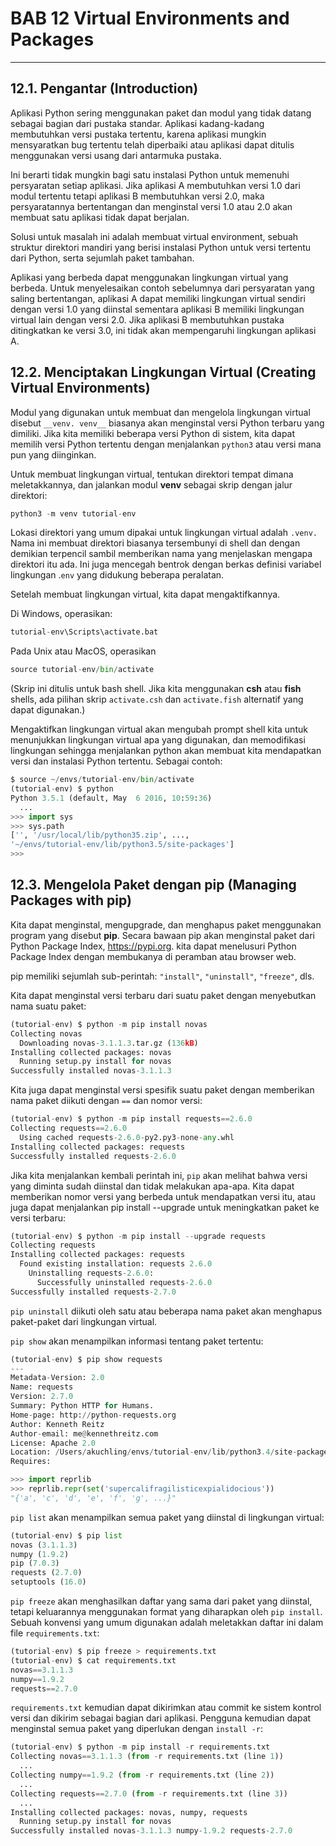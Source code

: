 # BAB 12 Virtual Environments and Packages
---
## 12.1. Pengantar (Introduction)

Aplikasi Python sering menggunakan paket dan modul yang tidak datang sebagai bagian dari pustaka standar. Aplikasi kadang-kadang membutuhkan versi pustaka tertentu, karena aplikasi mungkin mensyaratkan bug tertentu telah diperbaiki atau aplikasi dapat ditulis menggunakan versi usang dari antarmuka pustaka.

Ini berarti tidak mungkin bagi satu instalasi Python untuk memenuhi persyaratan setiap aplikasi. Jika aplikasi A membutuhkan versi 1.0 dari modul tertentu tetapi aplikasi B membutuhkan versi 2.0, maka persyaratannya bertentangan dan menginstal versi 1.0 atau 2.0 akan membuat satu aplikasi tidak dapat berjalan.

Solusi untuk masalah ini adalah membuat virtual environment, sebuah struktur direktori mandiri yang berisi instalasi Python untuk versi tertentu dari Python, serta sejumlah paket tambahan.

Aplikasi yang berbeda dapat menggunakan lingkungan virtual yang berbeda. Untuk menyelesaikan contoh sebelumnya dari persyaratan yang saling bertentangan, aplikasi A dapat memiliki lingkungan virtual sendiri dengan versi 1.0 yang diinstal sementara aplikasi B memiliki lingkungan virtual lain dengan versi 2.0. Jika aplikasi B membutuhkan pustaka ditingkatkan ke versi 3.0, ini tidak akan mempengaruhi lingkungan aplikasi A.

## 12.2. Menciptakan Lingkungan Virtual (Creating Virtual Environments)

Modul yang digunakan untuk membuat dan mengelola lingkungan virtual disebut `__venv. venv__` biasanya akan menginstal versi Python terbaru yang dimiliki. Jika kita memiliki beberapa versi Python di sistem, kita dapat memilih versi Python tertentu dengan menjalankan `python3` atau versi mana pun yang diinginkan.

Untuk membuat lingkungan virtual, tentukan direktori tempat dimana meletakkannya, dan jalankan modul __venv__ sebagai skrip dengan jalur direktori:

```python
python3 -m venv tutorial-env
```

Lokasi direktori yang umum dipakai untuk lingkungan virtual adalah `.venv.` Nama ini membuat direktori biasanya tersembunyi di shell dan dengan demikian terpencil sambil memberikan nama yang menjelaskan mengapa direktori itu ada. Ini juga mencegah bentrok dengan berkas definisi variabel lingkungan .`env` yang didukung beberapa peralatan.

Setelah membuat lingkungan virtual, kita dapat mengaktifkannya.

Di Windows, operasikan:

```python
tutorial-env\Scripts\activate.bat
```

Pada Unix atau MacOS, operasikan

```python
source tutorial-env/bin/activate
```

(Skrip ini ditulis untuk bash shell. Jika kita menggunakan __csh__ atau __fish__ shells, ada pilihan skrip `activate.csh` dan `activate.fish` alternatif yang dapat digunakan.)

Mengaktifkan lingkungan virtual akan mengubah prompt shell kita untuk menunjukkan lingkungan virtual apa yang digunakan, dan memodifikasi lingkungan sehingga menjalankan python akan membuat kita mendapatkan versi dan instalasi Python tertentu. Sebagai contoh:

```python
$ source ~/envs/tutorial-env/bin/activate
(tutorial-env) $ python
Python 3.5.1 (default, May  6 2016, 10:59:36)
  ...
>>> import sys
>>> sys.path
['', '/usr/local/lib/python35.zip', ...,
'~/envs/tutorial-env/lib/python3.5/site-packages']
>>>
```

## 12.3. Mengelola Paket dengan pip (Managing Packages with pip)

Kita dapat menginstal, mengupgrade, dan menghapus paket menggunakan program yang disebut __pip__. Secara bawaan pip akan menginstal paket dari Python Package Index, https://pypi.org. kita dapat menelusuri Python Package Index dengan membukanya di peramban atau browser web.

pip memiliki sejumlah sub-perintah: `"install"`, `"uninstall"`, `"freeze"`, dls. 

Kita dapat menginstal versi terbaru dari suatu paket dengan menyebutkan nama suatu paket:

```python
(tutorial-env) $ python -m pip install novas
Collecting novas
  Downloading novas-3.1.1.3.tar.gz (136kB)
Installing collected packages: novas
  Running setup.py install for novas
Successfully installed novas-3.1.1.3
```

Kita juga dapat menginstal versi spesifik suatu paket dengan memberikan nama paket diikuti dengan `==` dan nomor versi:

```python
(tutorial-env) $ python -m pip install requests==2.6.0
Collecting requests==2.6.0
  Using cached requests-2.6.0-py2.py3-none-any.whl
Installing collected packages: requests
Successfully installed requests-2.6.0
```

Jika kita menjalankan kembali perintah ini, `pip` akan melihat bahwa versi yang diminta sudah diinstal dan tidak melakukan apa-apa. Kita dapat memberikan nomor versi yang berbeda untuk mendapatkan versi itu, atau juga dapat menjalankan pip install --upgrade untuk meningkatkan paket ke versi terbaru:

```python
(tutorial-env) $ python -m pip install --upgrade requests
Collecting requests
Installing collected packages: requests
  Found existing installation: requests 2.6.0
    Uninstalling requests-2.6.0:
      Successfully uninstalled requests-2.6.0
Successfully installed requests-2.7.0
```

`pip uninstall` diikuti oleh satu atau beberapa nama paket akan menghapus paket-paket dari lingkungan virtual.

`pip show` akan menampilkan informasi tentang paket tertentu:

```python
(tutorial-env) $ pip show requests
---
Metadata-Version: 2.0
Name: requests
Version: 2.7.0
Summary: Python HTTP for Humans.
Home-page: http://python-requests.org
Author: Kenneth Reitz
Author-email: me@kennethreitz.com
License: Apache 2.0
Location: /Users/akuchling/envs/tutorial-env/lib/python3.4/site-packages
Requires:
```

```python
>>> import reprlib
>>> reprlib.repr(set('supercalifragilisticexpialidocious'))
"{'a', 'c', 'd', 'e', 'f', 'g', ...}"
```

`pip list` akan menampilkan semua paket yang diinstal di lingkungan virtual:

```python
(tutorial-env) $ pip list
novas (3.1.1.3)
numpy (1.9.2)
pip (7.0.3)
requests (2.7.0)
setuptools (16.0)
```

`pip freeze` akan menghasilkan daftar yang sama dari paket yang diinstal, tetapi keluarannya menggunakan format yang diharapkan oleh `pip install`. Sebuah konvensi yang umum digunakan adalah meletakkan daftar ini dalam file `requirements.txt`:

```python
(tutorial-env) $ pip freeze > requirements.txt
(tutorial-env) $ cat requirements.txt
novas==3.1.1.3
numpy==1.9.2
requests==2.7.0
```

`requirements.txt` kemudian dapat dikirimkan atau commit ke sistem kontrol versi dan dikirim sebagai bagian dari aplikasi. Pengguna kemudian dapat menginstal semua paket yang diperlukan dengan `install -r`:

```python
(tutorial-env) $ python -m pip install -r requirements.txt
Collecting novas==3.1.1.3 (from -r requirements.txt (line 1))
  ...
Collecting numpy==1.9.2 (from -r requirements.txt (line 2))
  ...
Collecting requests==2.7.0 (from -r requirements.txt (line 3))
  ...
Installing collected packages: novas, numpy, requests
  Running setup.py install for novas
Successfully installed novas-3.1.1.3 numpy-1.9.2 requests-2.7.0
```